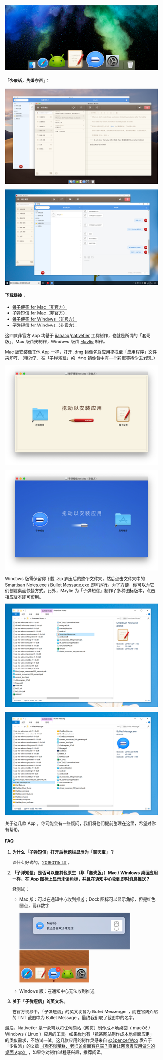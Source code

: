 ![00-header](Images/00-header.png)

#### 「少废话，先看东西」：

![01.1-screenshot-mac](Images/01.1-screenshot-mac.png)

![01.2-screenshot-win](Images/01.2-screenshot-win.png)

#### 下载链接：

- [锤子便签 for Mac（非官方）](https://github.com/minimalistrojan/Smartisan-Desktop-Apps-Unofficial/releases/download/v1.0/Smartisan.Notes.Unofficial.dmg)
- [子弹短信 for Mac（非官方）](https://github.com/minimalistrojan/Smartisan-Desktop-Apps-Unofficial/releases/download/v1.0/Bullet.Message.Unofficial.dmg)
- [锤子便签 for Windows（非官方）](https://github.com/minimalistrojan/Smartisan-Desktop-Apps-Unofficial/releases/download/v1.0-win/Smartisan.Notes.Unofficial.zip)
- [子弹短信 for Windows（非官方）](https://github.com/minimalistrojan/Smartisan-Desktop-Apps-Unofficial/releases/download/v1.0-win/Bullet.Message.Unofficial.zip)

这四款非官方 App 均基于 [jiahaog](https://github.com/jiahaog)/[nativefier](https://github.com/jiahaog/nativefier) 工具制作，也就是所谓的「套壳版」。Mac 版由我制作，Windows 版由 [Maylie](https://github.com/Maylie1918) 制作。

Mac 版安装像其他 App 一样，打开 .dmg 镜像包将应用拖拽至「应用程序」文件夹即可。（哦对了，在「子弹短信」的 .dmg 镜像包中有一个彩蛋等待你去发现。）

![02.1-smartisan-notes-mac-installer](Images/02.1-smartisan-notes-mac-installer.png)

![02.2-bullet-message-mac-installer](Images/02.2-bullet-message-mac-installer.png)

Windows 版需保留你下载 .zip 解压后的整个文件夹，然后点击文件夹中的 Smartisan Notes.exe / Bullet Message.exe 即可运行。为了方便，你可以为它们创建桌面快捷方式。此外，Maylie 为「子弹短信」制作了多种图标版本，点击相应版本即可使用。

![03.1-smartisan-notes-win-folder](Images/03.1-smartisan-notes-win-folder.png)

![03.2-bullet-message-win-folder](Images/03.2-bullet-message-win-folder.png)

关于这几款 App ，你可能会有一些疑问，我们将他们提前整理在这里，希望对你有帮助。

#### FAQ

1. **为什么「子弹短信」打开后标题栏显示为「聊天宝」？**

   没什么好说的，[20190115.t.tt](https://20190115.t.tt) 。

2. **「子弹短信」是否可以像其他原生（非「套壳版」）Mac / Windows 桌面应用一样，在 App 图标上显示未读角标，并且在通知中心收到即时消息推送？**

   经测试：

   - Mac 版：可以在通知中心收到推送；Dock 图标可以显示角标，但是红色圆点，而非数字

     <img src="Images/04.1-notification.png" width="80%"/>

     <img src="Images/04.2-dock-badge.png" width="50%"/>

   - Windows 版：在通知中心无法收到推送

3. **关于「子弹短信」的英文名。**

   在官方视频中，「子弹短信」的英文发音为 Bullet Messenger ，而在官网介绍的 TNT 截图中为 Bullet Message 。最终我们取了截图中的名字。

最后，Nativefier 是一款可以将任何网站（网页）制作成本地桌面（ macOS / Windows / Linux ）应用的工具。如果你也有「把某网站制作成本地桌面应用」的类似需求，不妨试一试。这几款应用的制作灵感来自 [@SpencerWoo](https://sspai.com/user/800610/) 发布于「少数派」的文章 [《看不惯糟糕、老旧的桌面客户端？直接让网页版应用做你的桌面 App》](<https://sspai.com/post/50250>) ，如果你对制作过程感兴趣，推荐阅读。